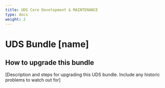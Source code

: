 ```yaml
---
title: UDS Core Development & MAINTENANCE
type: docs
weight: 2
---
```


# UDS Bundle [name]

## How to upgrade this bundle

[Description and steps for upgrading this UDS bundle. Include any historic problems to watch out for]

